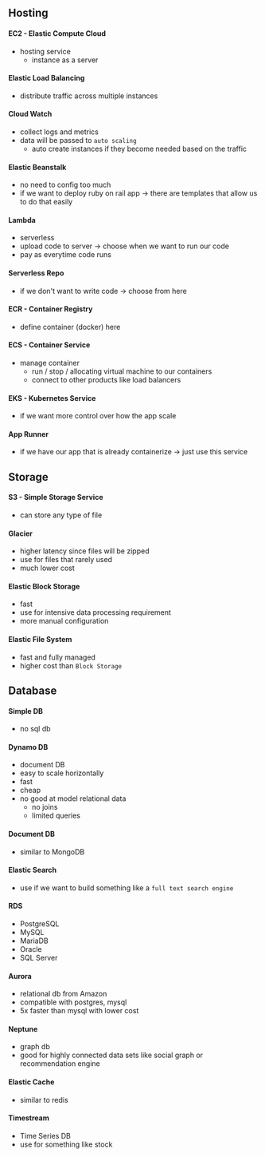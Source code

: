 ## Hosting
#### EC2 - Elastic Compute Cloud
- hosting service
	- instance as a server

#### Elastic Load Balancing
- distribute traffic across multiple instances 

#### Cloud Watch 
- collect logs and metrics 
- data will be passed to ```auto scaling``` 
	- auto create instances if they become needed based on the traffic 

#### Elastic Beanstalk 
- no need to config too much 
- if we want to deploy ruby on rail app -> there are templates that allow us to do that easily

#### Lambda 
- serverless 
- upload code to server -> choose when we want to run our code 
- pay as everytime code runs

#### Serverless Repo
- if we don't want to write code -> choose from here

#### ECR - Container Registry 
- define container (docker) here 

#### ECS - Container Service 
- manage container 
	- run / stop / allocating virtual machine to our containers
	- connect to other products like load balancers

#### EKS - Kubernetes Service
- if we want more control over how the app scale


#### App Runner
- if we have our app that is already containerize -> just use this service

## Storage
#### S3 - Simple Storage Service 
- can store any type of file 

#### Glacier 
- higher latency since files will be zipped 
- use for files that rarely used 
- much lower cost 

#### Elastic Block Storage
- fast 
- use for intensive data processing requirement 
- more manual configuration 

#### Elastic File System
- fast and fully managed 
- higher cost than ```Block Storage```

## Database 
#### Simple DB
- no sql db 

#### Dynamo DB 
- document DB 
- easy to scale horizontally 
- fast
- cheap
- no good at model relational data 
	- no joins 
	- limited queries 

#### Document DB 
- similar to MongoDB

#### Elastic Search 
- use if we want to build something like a ```full text search engine```

#### RDS
- PostgreSQL
- MySQL
- MariaDB
- Oracle 
- SQL Server

#### Aurora
- relational db from Amazon
- compatible with postgres, mysql
- 5x faster than mysql with lower cost


#### Neptune 
- graph db 
- good for highly connected data sets like social graph or recommendation engine 

#### Elastic Cache 
- similar to redis 

#### Timestream 
- Time Series DB 
- use for something like stock 

